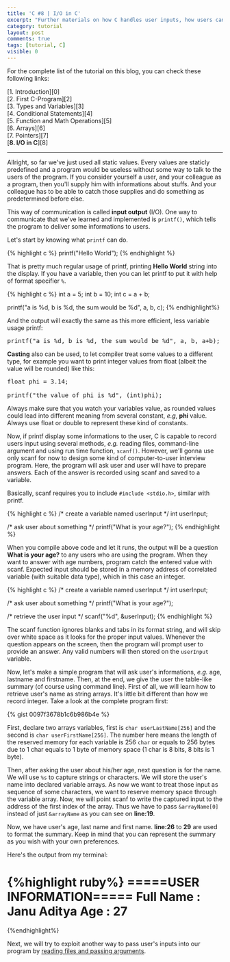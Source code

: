 ```yaml
---
title: 'C #8 | I/O in C'
excerpt: "Further materials on how C handles user inputs, how users can pass input as arguments, and how program can save what users typed."
category: tutorial
layout: post
comments: true
tags: [tutorial, C]
visible: 0
---
```


For the complete list of the tutorial on this blog, you can check these following links:

[1. Introduction][0] <br>
[2. First C-Program][2] <br>
[3. Types and Variables][3] <br>
[4. Conditional Statements][4] <br>
[5. Function and Math Operations][5] <br>
[6. Arrays][6] <br>
[7. Pointers][7] <br>
[**8. I/O in C**][8] <br>

-----

Allright, so far we've just used all static values. Every values are staticly predefined and a program would be useless without some way to talk to the users of the program. If you consider yourself a user, and your colleague as a program, then you'll supply him with informations about stuffs. And your colleague has to be able to catch those supplies and do something as predetermined before else.

This way of communication is called **input output** (I/O). One way to communicate that we've learned and implemented is `printf()`, which tells the program to deliver some informations to users.

Let's start by knowing what `printf` can do.

{% highlight c %}
printf("Hello World");
{% endhighlight %}

That is pretty much regular usage of printf, printing **Hello World** string into the display. If you have a variable, then you can let printf to put it with help of format specifier `%`.

{% highlight c %}
int a = 5;
int b = 10;
int c = a + b;

printf("a is %d, b is %d, the sum would be %d", a, b, c);
{% endhighlight%}

And the output will exactly the same as this more efficient, less variable usage printf:

<pre>
printf("a is %d, b is %d, the sum would be %d", a, b, a+b);
</pre>

**Casting** also can be used, to let compiler treat some values to a different type, for example you want to print integer values from float (albeit the value will be rounded) like this:

<pre>
float phi = 3.14;

printf("the value of phi is %d", (int)phi);
</pre>

Always make sure that you watch your variables value, as rounded values could lead into different meaning from several constant, *e.g*, **phi** value. Always use float or double to represent these kind of constants.

Now, if printf display some informations to the user, C is capable to record users input using several methods, *e.g.* reading files, command-line argument and using run time function, `scanf()`. However, we'll gonna use only scanf for now to design some kind of computer-to-user interview program. Here, the program will ask user and user will have to prepare answers. Each of the answer is recorded using scanf and saved to a variable.

Basically, scanf requires you to include `#include <stdio.h>`, similar with printf.

{% highlight c %}
/* create a variable named userInput */
int userInput;

/* ask user about something */
printf("What is your age?");
{% endhighlight %}

When you compile above code and let it runs, the output will be a question **What is your age?** to any users who are using the program. When they want to answer with age numbers, program catch the entered value with scanf. Expected input should be stored in a memory address of correlated variable (with suitable data type), which in this case an integer.

{% highlight c %}
/* create a variable named userInput */
int userInput;

/* ask user about something */
printf("What is your age?");

/* retrieve the user input */
scanf("%d", &userInput);
{% endhighlight %}

The scanf function ignores blanks and tabs in its format string, and will skip over white space as it looks for the proper input values. Whenever the question appears on the screen, then the program will prompt user to provide an answer. Any valid numbers will then stored on the `userInput` variable.

Now, let's make a simple program that will ask user's informations, *e.g.* age, lastname and firstname. Then, at the end, we give the user the table-like summary (of course using command line).
First of all, we will learn how to retrieve user's name as string arrays. It's little bit different than how we record integer. Take a look at the complete program first:

{% gist 0097f3678b1c6b986b4e %}

First, declare two arrays variables, first is `char userLastName[256]` and the second is `char userFirstName[256]`. The number here means the length of the reserved memory for each variable is 256 `char` or equals to 256 bytes due to 1 char equals to 1 byte of memory space (1 char is 8 bits, 8 bits is 1 byte).

Then, after asking the user about his/her age, next question is for the name. We will use `%s` to capture strings or characters. We will store the user's name into declared variable arrays. As now we want to treat those input as sequence of some characters, we want to reserve memory space through the variable array. Now, we will point scanf to write the captured input to the address of the first index of the array. Thus we have to pass `&arrayName[0]` instead of just `&arrayName` as you can see on **line:19**.

Now, we have user's age, last name and first name. **line:26** to **29** are used to format the summary. Keep in mind that you can represent the summary as you wish with your own preferences.

Here's the output from my terminal:

{%highlight ruby%}
=====USER INFORMATION=====
Full Name	 : Janu Aditya
Age 		 : 27
==========================
{%endhighlight%}

Next, we will try to exploit another way to pass user's inputs into our program by [reading files and passing arguments][1].

[1]: http://yanuartadityan.github.io/tutorial/c-tutor-8
